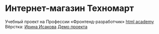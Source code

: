 # Интернет-магазин Техномарт
Учебный проект на Профессии «Фронтенд-разработчик» [html academy](https://htmlacademy.ru/invite/249187-dd62a46648f47c526dd156270d998c06)
Вёрстка: [Ирина Исакова](https://github.com/IrisDev11)
[Демо проекта](https://irisdev11.github.io/technomart_htmlacademy/)

